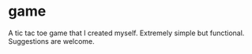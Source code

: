 # game
A tic tac toe game that I created myself. Extremely simple but functional. 
Suggestions are welcome.
